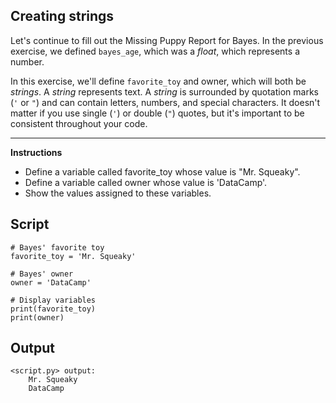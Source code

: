 ## Creating strings

Let's continue to fill out the Missing Puppy Report for Bayes. In the previous exercise, we defined `bayes_age`, which was a *float*, which represents a number.

In this exercise, we'll define `favorite_toy` and owner, which will both be *strings*. A *string* represents text. A *string* is surrounded by quotation marks (`'` or `"`) and can contain letters, numbers, and special characters. It doesn't matter if you use single (`'`) or double (`"`) quotes, but it's important to be consistent throughout your code.

<hr>

**Instructions**
* Define a variable called favorite_toy whose value is "Mr. Squeaky".
* Define a variable called owner whose value is 'DataCamp'.
* Show the values assigned to these variables.

## Script
```
# Bayes' favorite toy
favorite_toy = 'Mr. Squeaky'

# Bayes' owner
owner = 'DataCamp'

# Display variables
print(favorite_toy)
print(owner)
```

## Output
```
<script.py> output:
    Mr. Squeaky
    DataCamp
```